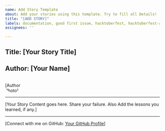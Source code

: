 ```yaml
---
name: Add Story Template
about: Add your stories using this template. Try to fill all Details!
title: "[ADD STORY]"
labels: documentation, good first issue, hacktoberfest, hacktoberfest-accepted
assignees: ''

---
```


## Title: [Your Story Title]

## Author: [Your Name]

<div style="width: 50px; height: 50px; border-radius: 50%; overflow: hidden;">
    ![Author Photo](link_to_your_photo)
</div>

---

[Your Story Content goes here. Share your failure. Also Add the lessons you learned, if any.]

---

[Connect with me on GitHub: [Your GitHub Profile](link_to_your_github)]
